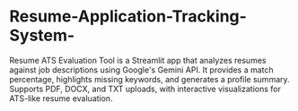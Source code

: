 # Resume-Application-Tracking-System-
Resume ATS Evaluation Tool is a Streamlit app that analyzes resumes against job descriptions using Google's Gemini API. It provides a match percentage, highlights missing keywords, and generates a profile summary. Supports PDF, DOCX, and TXT uploads, with interactive visualizations for ATS-like resume evaluation.

